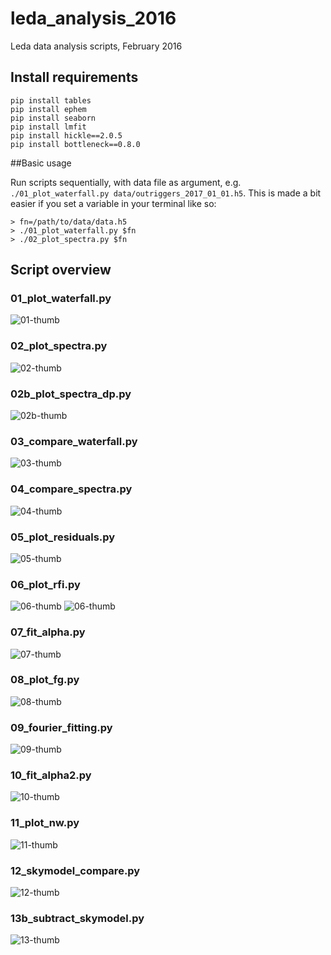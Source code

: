 # leda_analysis_2016

Leda data analysis scripts, February 2016


## Install requirements

```
pip install tables
pip install ephem
pip install seaborn
pip install lmfit
pip install hickle==2.0.5
pip install bottleneck==0.8.0
```

##Basic usage

Run scripts sequentially, with data file as argument, e.g. `./01_plot_waterfall.py data/outriggers_2017_01_01.h5`.
This is made a bit easier if you set a variable in your terminal like so:

```
> fn=/path/to/data/data.h5
> ./01_plot_waterfall.py $fn
> ./02_plot_spectra.py $fn
```


## Script overview

### 01_plot_waterfall.py

![01-thumb](example_img/01.png)

### 02_plot_spectra.py

![02-thumb](example_img/02.png)

### 02b_plot_spectra_dp.py

![02b-thumb](example_img/02b.png)

### 03_compare_waterfall.py

![03-thumb](example_img/03.png)

### 04_compare_spectra.py

![04-thumb](example_img/04.png)

### 05_plot_residuals.py

![05-thumb](example_img/05.png)

### 06_plot_rfi.py

![06-thumb](example_img/06.png)
![06-thumb](example_img/06_2.png)

### 07_fit_alpha.py

![07-thumb](example_img/07.png)

### 08_plot_fg.py

![08-thumb](example_img/08.png)

### 09_fourier_fitting.py

![09-thumb](example_img/09.png)

### 10_fit_alpha2.py

![10-thumb](example_img/10.png)

### 11_plot_nw.py

![11-thumb](example_img/11.png)

### 12_skymodel_compare.py

![12-thumb](example_img/12.png)

### 13b_subtract_skymodel.py

![13-thumb](example_img/13b.png)
